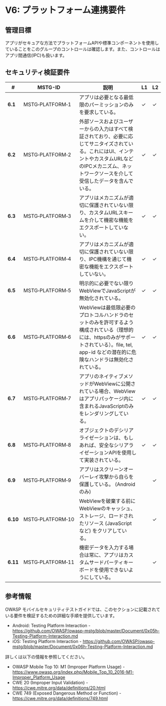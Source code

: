 # V6: プラットフォーム連携要件

## 管理目標

アプリがセキュアな方法でプラットフォームAPIや標準コンポーネントを使用していることをこのグループのコントロールは確認します。また、コントロールはアプリ間通信(IPC)も扱います。

## セキュリティ検証要件

| # | MSTG-ID | 説明 | L1 | L2 |
| --- | --- | --- | --- | --- |
| **6.1** | MSTG‑PLATFORM‑1 | アプリは必要となる最低限のパーミッションのみを要求している。 | ✓ | ✓ |
| **6.2** | MSTG‑PLATFORM‑2 | 外部ソースおよびユーザーからの入力はすべて検証されており、必要に応じてサニタイズされている。これにはUI、インテントやカスタムURLなどのIPCメカニズム、ネットワークソースを介して受信したデータを含んでいる。 | ✓ | ✓ |
| **6.3** | MSTG‑PLATFORM‑3 | アプリはメカニズムが適切に保護されていない限り、カスタムURLスキームを介して機密な機能をエクスポートしていない。 | ✓ | ✓ |
| **6.4** | MSTG‑PLATFORM‑4 | アプリはメカニズムが適切に保護されていない限り、IPC機構を通じて機密な機能をエクスポートしていない。 | ✓ | ✓ |
| **6.5** | MSTG‑PLATFORM‑5 | 明示的に必要でない限りWebViewでJavaScriptが無効化されている。 | ✓ | ✓ |
| **6.6** | MSTG‑PLATFORM‑6 | WebViewは最低限必要のプロトコルハンドラのセットのみを許可するよう構成されている（理想的には、httpsのみがサポートされている）。file, tel, app-id などの潜在的に危険なハンドラは無効化されている。 | ✓ | ✓ |
| **6.7** | MSTG‑PLATFORM‑7 | アプリのネイティブメソッドがWebViewに公開されている場合、WebViewはアプリパッケージ内に含まれるJavaScriptのみをレンダリングしている。 | ✓ | ✓ |
| **6.8** | MSTG‑PLATFORM‑8 | オブジェクトのデシリアライゼーションは、もしあれば、安全なシリアライゼーションAPIを使用して実装されている。 | ✓ | ✓ |
| **6.9** | MSTG‑PLATFORM‑9 | アプリはスクリーンオーバーレイ攻撃から自らを保護している。 (Android のみ) |  | ✓ |
| **6.10** | MSTG‑PLATFORM‑10 | WebViewを破棄する前にWebViewのキャッシュ、ストレージ、ロードされたリソース (JavaScript など) をクリアしている。 |  | ✓ |
| **6.11** | MSTG‑PLATFORM‑11 | 機密データを入力する場合は常に、アプリはカスタムサードパーティキーボードを使用できないようにしている。 |  | ✓ |
<div style="page-break-after: always;">
</div>

## 参考情報

OWASP モバイルセキュリティテストガイドでは、このセクションに記載されている要件を検証するための詳細な手順を提供しています。

- Android: Testing Platform Interaction - <https://github.com/OWASP/owasp-mstg/blob/master/Document/0x05h-Testing-Platform-Interaction.md>
- iOS: Testing Platform Interaction - <https://github.com/OWASP/owasp-mstg/blob/master/Document/0x06h-Testing-Platform-Interaction.md>

詳しくは以下の情報を参照してください。

- OWASP Mobile Top 10: M1 (Improper Platform Usage) - <https://www.owasp.org/index.php/Mobile_Top_10_2016-M1-Improper_Platform_Usage>
- CWE 20 (Improper Input Validation) - <https://cwe.mitre.org/data/definitions/20.html>
- CWE 749 (Exposed Dangerous Method or Function) - <https://cwe.mitre.org/data/definitions/749.html>
